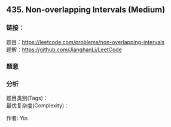 ## 435. Non-overlapping Intervals (Medium)

### **链接**：
题目：https://leetcode.com/problems/non-overlapping-intervals  
题解：https://github.com/JianghanLi/LeetCode

### **题意**



### **分析**  
题目类别(Tags)：  
最优复杂度(Complexity)：  



作者: Yin
